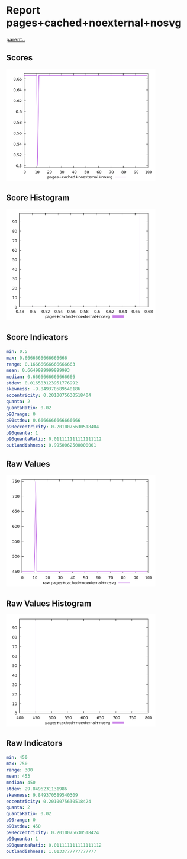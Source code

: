 # Report pages+cached+noexternal+nosvg

[parent..](./..)  


## Scores

![score](./score.png)  

## Score Histogram

![hist](./hist.png)  

## Score Indicators

```yaml
min: 0.5
max: 0.6666666666666666
range: 0.16666666666666663
mean: 0.6649999999999993
median: 0.6666666666666666
stdev: 0.016583123951776992
skewness: -9.849370589540186
eccentricity: 0.2010075630518404
quanta: 2
quantaRatio: 0.02
p90range: 0
p90stdev: 0.6666666666666666
p90eccentricity: 0.2010075630518404
p90quanta: 1
p90quantaRatio: 0.011111111111111112
outlandishness: 0.9950062500000001

```

## Raw Values

![raw](./raw.png)  

## Raw Values Histogram

![raw hist](./raw_hist.png)  

## Raw Indicators

```yaml
min: 450
max: 750
range: 300
mean: 453
median: 450
stdev: 29.8496231131986
skewness: 9.849370589540309
eccentricity: 0.2010075630518424
quanta: 2
quantaRatio: 0.02
p90range: 0
p90stdev: 450
p90eccentricity: 0.2010075630518424
p90quanta: 1
p90quantaRatio: 0.011111111111111112
outlandishness: 1.0133777777777777

```

<style>
  img {
    max-width: 80%;
  }
</style>
      
